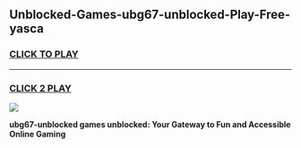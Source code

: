 
## Unblocked-Games-ubg67-unblocked-Play-Free-yasca
<h3>
<a href="https://premium76.site?title=ubg67-unblocked&ref=20M">CLICK TO PLAY</a></h3>
<hr>

<h3>
<a href="https://premium76.site?title=ubg67-unblocked&ref=20M">CLICK 2 PLAY</a>
  
</h3>

<a href="https://premium76.site?title=ubg67-unblocked&ref=19M"><img src="https://clearcache.store/games.png"></a>


**ubg67-unblocked games unblocked: Your Gateway to Fun and Accessible Online Gaming**
